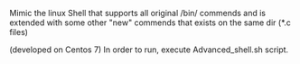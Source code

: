 Mimic the linux Shell that supports all original /bin/ commends 
and is extended with some other "new" commends that exists on the same dir (*.c files)

(developed on Centos 7)
In order to run, execute Advanced_shell.sh script.
